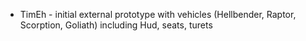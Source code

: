 - TimEh - initial external prototype with vehicles (Hellbender, Raptor, Scorption, Goliath) including Hud, seats, turets
